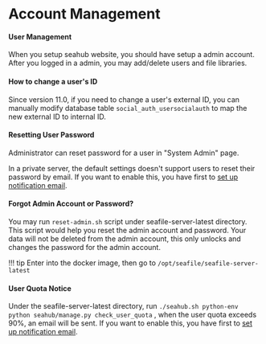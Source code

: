 # Account Management

#### User Management

When you setup seahub website, you should have setup a admin account. After you logged in a admin, you may add/delete users and file libraries.

#### How to change a user's ID

Since version 11.0, if you need to change a user's external ID, you can manually modify database table `social_auth_usersocialauth` to map the new external ID to internal ID.


#### Resetting User Password

Administrator can reset password for a user in "System Admin" page.

In a private server, the default settings doesn't support users to reset their password by email. If you want to enable this, you have first to [set up notification email](../config/sending_email.md).

#### Forgot Admin Account or Password?

You may run `reset-admin.sh` script under seafile-server-latest directory. This script would help you reset the admin account and password.
Your data will not be deleted from the admin account, this only unlocks and changes the password for the admin account.

!!! tip
    Enter into the docker image, then go to `/opt/seafile/seafile-server-latest`


#### User Quota Notice

Under the seafile-server-latest directory, run `./seahub.sh python-env python seahub/manage.py check_user_quota` , when the user quota exceeds 90%, an email will be sent. If you want to enable this, you have first to [set up notification email](../config/sending_email.md).
